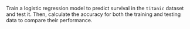 Train a logistic regression model to predict survival in the `titanic` dataset and test it. Then, calculate the accuracy for both the training and testing data to compare their performance.
